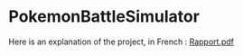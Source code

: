 # PokemonBattleSimulator

Here is an explanation of the project, in French :
[Rapport.pdf](https://github.com/user-attachments/files/19815847/Rapport.pdf)
